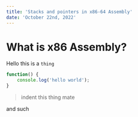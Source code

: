 ```yaml
---
title: 'Stacks and pointers in x86-64 Assembly'
date: 'October 22nd, 2022'
---
```


# What is x86 Assembly?

Hello this is a `thing`

```javascript
function() {
    console.log('hello world');
}
```

> indent this thing mate

and such